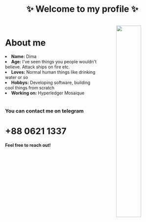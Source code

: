 <h1 align="center" font-size="24px">
  ✨ <b>Welcome to my profile</b> ✨
</h1>
<br>
<div align="center">
  <img src="https://media.tenor.com/fTTVgygGDh8AAAAC/kitty-cat-sandwich.gif" align="right" width="40%">
</div>
  <h1 align="left" font-size="24px">
   <b>About me</b> 
</h1>
  <li>
 <b>Name:</b> Dima</li>
<li>
<b>Age:</b> I've seen things you people wouldn't believe. Attack ships on fire etc.
</li>
<li>
<b>Loves:</b> Normal human things like drinking water or so
</li>
<li>
<b>Hobbys:</b> Developing software, building cool things from scratch
</li>
<li>
  <b>Working on:</b> Hyperledger Mosaique
</li>

<br>
<div align="left">
  <h3>You can contact me on telegram</h3>
  <h1>+88 0621 1337</h1>
  </a>
  
  <h4>Feel free to reach out!</h4>
  </div>
<!--
**waverew/waverew** is a ✨ _special_ ✨ repository because its `README.md` (this file) appears on your GitHub profile.

Here are some ideas to get you started:

- 🔭 I’m currently working on ...
- 🌱 I’m currently learning ...
- 👯 I’m looking to collaborate on ...
- 🤔 I’m looking for help with ...
- 💬 Ask me about ...
- 📫 How to reach me: ...
- 😄 Pronouns: ...
- ⚡ Fun fact: ...
-->
